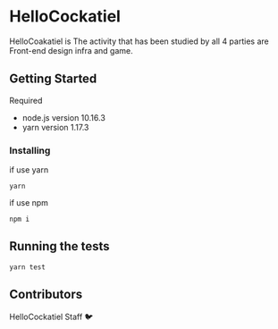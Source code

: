 # HelloCockatiel
HelloCoakatiel is The activity that has been studied by all 4 parties are Front-end design infra and game.

## Getting Started

Required
- node.js version 10.16.3
- yarn version 1.17.3

### Installing

if use yarn

```
yarn 
```

if use npm

```
npm i
```

## Running the tests

```
yarn test
```

## Contributors

HelloCockatiel Staff 🐦
